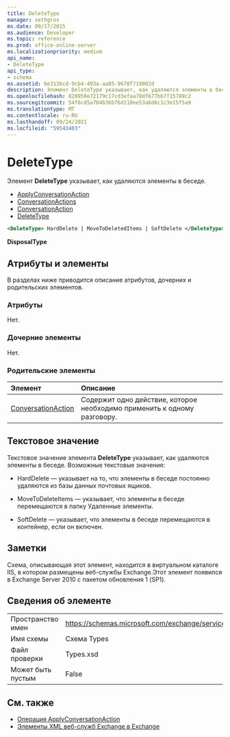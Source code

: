 ```yaml
---
title: DeleteType
manager: sethgros
ms.date: 09/17/2015
ms.audience: Developer
ms.topic: reference
ms.prod: office-online-server
ms.localizationpriority: medium
api_name:
- DeleteType
api_type:
- schema
ms.assetid: 6e3136cd-9cb4-493a-aa85-9678f719002d
description: Элемент DeleteType указывает, как удаляются элементы в беседе.
ms.openlocfilehash: 828950e72179c17cd3efaa78df677bb7f15789c2
ms.sourcegitcommit: 54f6cd5a704b36b76d110ee53a6d6c1c3e15f5a9
ms.translationtype: MT
ms.contentlocale: ru-RU
ms.lasthandoff: 09/24/2021
ms.locfileid: "59543403"
---
```

# <a name="deletetype"></a>DeleteType

Элемент **DeleteType** указывает, как удаляются элементы в беседе. 
  
- [ApplyConversationAction](applyconversationaction.md)  
- [ConversationActions](conversationactions.md)  
- [ConversationAction](conversationaction.md)  
- [DeleteType](deletetype.md)
  
```XML
<DeleteType> HardDelete | MoveToDeletedItems | SoftDelete </DeleteType>
```

 **DisposalType**
## <a name="attributes-and-elements"></a>Атрибуты и элементы

В разделах ниже приводится описание атрибутов, дочерних и родительских элементов.
  
### <a name="attributes"></a>Атрибуты

Нет.
  
### <a name="child-elements"></a>Дочерние элементы

Нет.
  
### <a name="parent-elements"></a>Родительские элементы

|**Элемент**|**Описание**|
|:-----|:-----|
|[ConversationAction](conversationaction.md) <br/> |Содержит одно действие, которое необходимо применить к одному разговору.  <br/> |
   
## <a name="text-value"></a>Текстовое значение

Текстовое значение элемента **DeleteType** указывает, как удаляются элементы в беседе. Возможные текстовые значения: 
  
- HardDelete — указывает на то, что элементы в беседе постоянно удаляются из базы данных почтовых ящиков.
    
- MoveToDeleteItems — указывает, что элементы в беседе перемещаются в папку Удаленные элементы.
    
- SoftDelete — указывает, что элементы в беседе перемещаются в контейнер, если он включен.
    
## <a name="remarks"></a>Заметки

Схема, описывающая этот элемент, находится в виртуальном каталоге IIS, в котором размещены веб-службы Exchange.Этот элемент появился в Exchange Server 2010 с пакетом обновления 1 (SP1).
  
## <a name="element-information"></a>Сведения об элементе

|||
|:-----|:-----|
|Пространство имен  <br/> |https://schemas.microsoft.com/exchange/services/2006/types  <br/> |
|Имя схемы  <br/> |Схема Types  <br/> |
|Файл проверки  <br/> |Types.xsd  <br/> |
|Может быть пустым  <br/> |False  <br/> |
   
## <a name="see-also"></a>См. также

- [Операция ApplyConversationAction](applyconversationaction-operation.md)
- [Элементы XML веб-служб Exchange в Exchange](ews-xml-elements-in-exchange.md)

